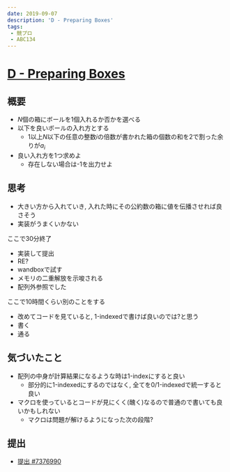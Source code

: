 ```yaml
---
date: 2019-09-07
description: 'D - Preparing Boxes'
tags:
 - 競プロ
 - ABC134
---
```


# [D - Preparing Boxes](https://atcoder.jp/contests/abc134/tasks/abc134_d)

## 概要
 - $N$個の箱にボールを$1$個入れるか否かを選べる
 - 以下を良いボールの入れ方とする
   - $1$以上$N$以下の任意の整数$i$の倍数が書かれた箱の個数の和を2で割った余りが$a_i$
 - 良い入れ方を1つ求めよ
   - 存在しない場合は-1を出力せよ

## 思考
 - 大きい方から入れていき, 入れた時にその公約数の箱に値を伝播させれば良さそう
 - 実装がうまくいかない

ここで30分終了

 - 実装して提出
 - RE?
 - wandboxで試す
 - メモリの二重解放を示唆される
 - 配列外参照でした

ここで10時間くらい別のことをする

 - 改めてコードを見ていると, 1-indexedで書けば良いのでは?と思う
 - 書く
 - 通る

## 気づいたこと
 - 配列の中身が計算結果になるような時は1-indexにすると良い
   - 部分的に1-indexedにするのではなく, 全てを0/1-indexedで統一すると良い
 - マクロを使っているとコードが見にくく(醜く)なるので普通ので書いても良いかもしれない
   - マクロは問題が解けるようになった次の段階?

## 提出
 - [提出 #7376990](https://atcoder.jp/contests/abc134/submissions/7376990)